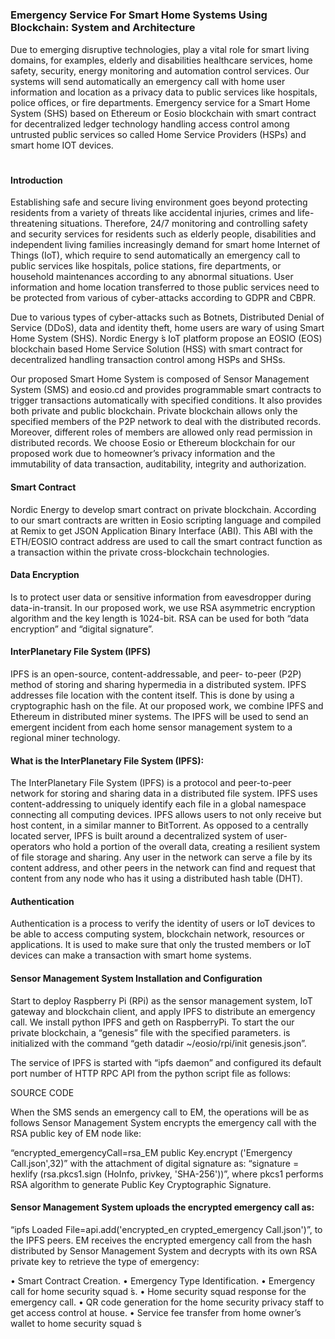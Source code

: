 #

### Emergency Service For Smart Home Systems Using Blockchain: System and Architecture

Due to emerging disruptive technologies, play a vital role for smart living domains, for examples, elderly and disabilities healthcare services, home safety, security, energy monitoring and automation control services. Our systems will send automatically an emergency call with home user information and location as a privacy data to public services like hospitals, police offices, or fire departments. Emergency service for a Smart Home System (SHS) based on Ethereum or Eosio blockchain with smart contract for decentralized ledger technology handling access control among untrusted public services so called Home Service Providers (HSPs) and smart home IOT devices.

#

#### Introduction

Establishing safe and secure living environment goes beyond protecting residents from a variety of threats like accidental injuries, crimes and life-threatening situations. Therefore, 24/7 monitoring and controlling safety and security services for residents such as elderly people, disabilities and independent living families increasingly demand for smart home Internet of Things (IoT), which require to send automatically an emergency call to public services like hospitals, police stations, fire departments, or household maintenances according to any abnormal situations. User information and home location transferred to those public services need to be protected from various of cyber-attacks according to GDPR and CBPR.

Due to various types of cyber-attacks such as Botnets, Distributed Denial of Service (DDoS), data and identity theft, home users are wary of using Smart Home System (SHS). Nordic Energy ́s IoT platform propose an EOSIO (EOS) blockchain based Home Service Solution (HSS) with smart contract for decentralized handling transaction control among HSPs and SHSs. 

Our proposed Smart Home System is composed of Sensor Management System (SMS) and eosio.cd and provides programmable smart contracts to trigger transactions automatically with specified conditions. It also provides both private and public blockchain. Private blockchain allows only the specified members of the P2P network to deal with the distributed records. Moreover, different roles of members are allowed only read permission in distributed records. We choose Eosio or Ethereum blockchain for our proposed work due to homeowner’s privacy information and the immutability of data transaction, auditability, integrity and authorization.

#### Smart Contract
Nordic Energy to develop smart contract on private blockchain. According to our smart contracts are written in Eosio scripting language and compiled at Remix to get JSON Application Binary Interface (ABI). This ABI with the ETH/EOSIO contract address are used to call the smart contract function as a transaction within the private cross-blockchain technologies.

#### Data Encryption
Is to protect user data or sensitive information from eavesdropper during data-in-transit. In our proposed work, we use RSA asymmetric encryption algorithm and the key length is 1024-bit. RSA can be used for both “data encryption” and “digital signature”.


#### InterPlanetary File System (IPFS)
IPFS is an open-source, content-addressable, and peer- to-peer (P2P) method of storing and sharing hypermedia in a distributed system. IPFS addresses file location with the content itself. This is done by using a cryptographic hash on the file. At our proposed work, we combine IPFS and Ethereum in distributed miner systems. The IPFS will be used to send an emergent incident from each home sensor management system to a regional miner technology.

#### What is the InterPlanetary File System (IPFS):
The InterPlanetary File System (IPFS) is a protocol and peer-to-peer network for storing and sharing data in a distributed file system. IPFS uses content-addressing to uniquely identify each file in a global namespace connecting all computing devices. IPFS allows users to not only receive but host content, in a similar manner to BitTorrent. As opposed to a centrally located server, IPFS is built around a decentralized system of user-operators who hold a portion of the overall data, creating a resilient system of file storage and sharing. Any user in the network can serve a file by its content address, and other peers in the network can find and request that content from any node who has it using a distributed hash table (DHT).

#### Authentication
Authentication is a process to verify the identity of users or IoT devices to be able to access computing system, blockchain network, resources or applications. It is used to make sure that only the trusted members or IoT devices can make a transaction with smart home systems.

#### Sensor Management System Installation and Configuration

Start to deploy Raspberry Pi (RPi) as the sensor management system, IoT gateway and blockchain client, and apply IPFS to distribute an emergency call. We install python IPFS and geth on RaspberryPi. To start the our private blockchain, a “genesis” file with the specified parameters. is initialized with the command “geth datadir ~/eosio/rpi/init genesis.json”.

The service of IPFS is started with “ipfs daemon” and configured its default port number of HTTP RPC API from the python script file as follows:

SOURCE CODE

When the SMS sends an emergency call to EM, the operations will be as follows Sensor Management System encrypts the emergency call with the RSA public key of EM node like:

“encrypted_emergencyCall=rsa_EM public Key.encrypt ('Emergency Call.json',32)” with the attachment of digital signature as: “signature = hexlify (rsa.pkcs1.sign (HoInfo, privkey, 'SHA-256'))”, where pkcs1 performs RSA algorithm to generate Public Key
Cryptographic Signature.

#### Sensor Management System uploads the encrypted emergency call as:

“ipfs Loaded File=api.add('encrypted_en crypted_emergency Call.json')”, to the IPFS peers.
EM receives the encrypted emergency call from the hash distributed by Sensor Management System and decrypts with its
own RSA private key to retrieve the type of emergency:

• Smart Contract Creation.
• Emergency Type Identification.
• Emergency call for home security squad ́s.
• Home security squad response for the emergency call.
• QR code generation for the home security privacy staff to get access control at house.
• Service fee transfer from home owner’s wallet to home security squad ́s
